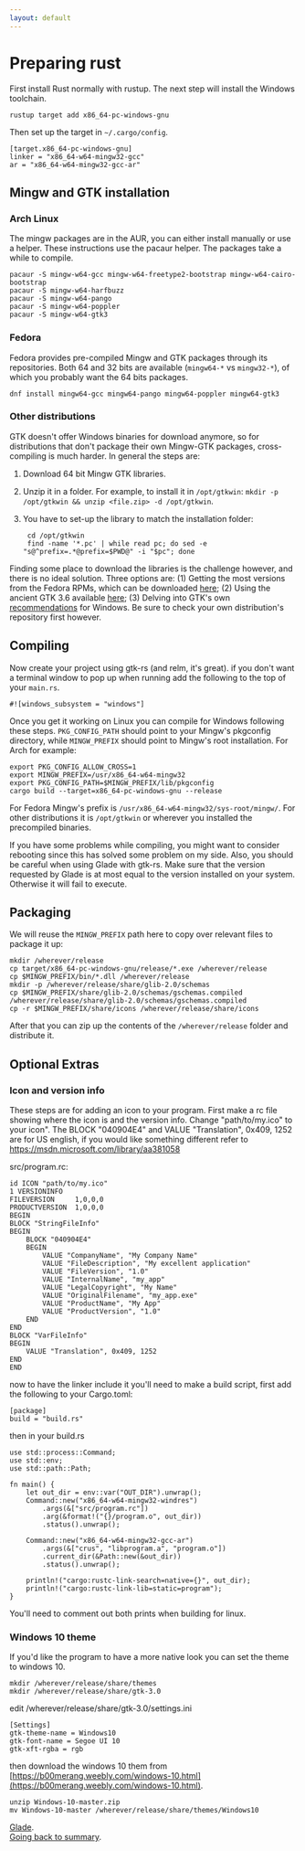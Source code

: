```yaml
---
layout: default
---
```


# Preparing rust

First install Rust normally with rustup. The next step will install the Windows toolchain.

    rustup target add x86_64-pc-windows-gnu

Then set up the target in `~/.cargo/config`.

    [target.x86_64-pc-windows-gnu]
    linker = "x86_64-w64-mingw32-gcc"
    ar = "x86_64-w64-mingw32-gcc-ar"

## Mingw and GTK installation

### Arch Linux

The mingw packages are in the AUR, you can either install manually or use a helper. These instructions use the pacaur helper. The packages take a while to compile.

    pacaur -S mingw-w64-gcc mingw-w64-freetype2-bootstrap mingw-w64-cairo-bootstrap
    pacaur -S mingw-w64-harfbuzz
    pacaur -S mingw-w64-pango
    pacaur -S mingw-w64-poppler
    pacaur -S mingw-w64-gtk3
### Fedora

Fedora provides pre-compiled Mingw and GTK packages through its repositories. Both 64 and 32 bits are available (`mingw64-*` vs `mingw32-*`), of which you probably want the 64 bits packages.

    dnf install mingw64-gcc mingw64-pango mingw64-poppler mingw64-gtk3

### Other distributions

GTK doesn't offer Windows binaries for download anymore, so for distributions that don't package their own Mingw-GTK packages, cross-compiling is much harder. In general the steps are:

1. Download 64 bit Mingw GTK libraries.
2. Unzip it in a folder. For example, to install it in `/opt/gtkwin`: `mkdir -p /opt/gtkwin && unzip <file.zip> -d /opt/gtkwin`.
3. You have to set-up the library to match the installation folder:

        cd /opt/gtkwin
        find -name '*.pc' | while read pc; do sed -e "s@^prefix=.*@prefix=$PWD@" -i "$pc"; done

Finding some place to download the libraries is the challenge however, and there is no ideal solution. Three options are: (1) Getting the most versions from the Fedora RPMs, which can be downloaded [here](https://pkgs.org/search/?q=mingw64); (2) Using the ancient GTK 3.6 available [here](http://www.tarnyko.net/dl/gtk.htm); (3) Delving into GTK's own [recommendations](https://www.gtk.org/docs/installations/windows) for Windows. Be sure to check your own distribution's repository first however.

## Compiling

Now create your project using gtk-rs (and relm, it's great). if you don't want a terminal window to pop up when running add the following to the top of your `main.rs`.

    #![windows_subsystem = "windows"]

Once you get it working on Linux you can compile for Windows following these steps. `PKG_CONFIG_PATH` should point to your Mingw's pkgconfig directory, while `MINGW_PREFIX` should point to Mingw's root installation. For Arch for example:

    export PKG_CONFIG_ALLOW_CROSS=1
    export MINGW_PREFIX=/usr/x86_64-w64-mingw32
    export PKG_CONFIG_PATH=$MINGW_PREFIX/lib/pkgconfig
    cargo build --target=x86_64-pc-windows-gnu --release

For Fedora Mingw's prefix is `/usr/x86_64-w64-mingw32/sys-root/mingw/`. For other distributions it is `/opt/gtkwin` or wherever you installed the precompiled binaries.

If you have some problems while compiling, you might want to consider rebooting since this has solved some problem on my side.
Also, you should be careful when using Glade with gtk-rs. Make sure that the version requested by Glade is at most equal to the version installed on your system. Otherwise it will fail to execute.

## Packaging

We will reuse the `MINGW_PREFIX` path here to copy over relevant files to package it up:

    mkdir /wherever/release
    cp target/x86_64-pc-windows-gnu/release/*.exe /wherever/release
    cp $MINGW_PREFIX/bin/*.dll /wherever/release
    mkdir -p /wherever/release/share/glib-2.0/schemas
    cp $MINGW_PREFIX/share/glib-2.0/schemas/gschemas.compiled /wherever/release/share/glib-2.0/schemas/gschemas.compiled
    cp -r $MINGW_PREFIX/share/icons /wherever/release/share/icons

After that you can zip up the contents of the `/wherever/release` folder and distribute it.

## Optional Extras

### Icon and version info

These steps are for adding an icon to your program. First make a rc file showing where the icon is and the version info. Change "path/to/my.ico" to your icon". The BLOCK "040904E4" and VALUE "Translation", 0x409, 1252 are for US english, if you would like something different refer to https://msdn.microsoft.com/library/aa381058

src/program.rc:

    id ICON "path/to/my.ico"
    1 VERSIONINFO
    FILEVERSION     1,0,0,0
    PRODUCTVERSION  1,0,0,0
    BEGIN
    BLOCK "StringFileInfo"
    BEGIN
        BLOCK "040904E4"
        BEGIN
            VALUE "CompanyName", "My Company Name"
            VALUE "FileDescription", "My excellent application"
            VALUE "FileVersion", "1.0"
            VALUE "InternalName", "my_app"
            VALUE "LegalCopyright", "My Name"
            VALUE "OriginalFilename", "my_app.exe"
            VALUE "ProductName", "My App"
            VALUE "ProductVersion", "1.0"
        END
    END
    BLOCK "VarFileInfo"
    BEGIN
        VALUE "Translation", 0x409, 1252
    END
    END

now to have the linker include it you'll need to make a build script, first add the following to your Cargo.toml:

    [package]
    build = "build.rs"

then in your build.rs

    use std::process::Command;
    use std::env;
    use std::path::Path;

    fn main() {
        let out_dir = env::var("OUT_DIR").unwrap();
        Command::new("x86_64-w64-mingw32-windres")
            .args(&["src/program.rc"])
            .arg(&format!("{}/program.o", out_dir))
            .status().unwrap();
        
        Command::new("x86_64-w64-mingw32-gcc-ar")
            .args(&["crus", "libprogram.a", "program.o"])
            .current_dir(&Path::new(&out_dir))
            .status().unwrap();

        println!("cargo:rustc-link-search=native={}", out_dir);
        println!("cargo:rustc-link-lib=static=program");
    }

You'll need to comment out both prints when building for linux.

### Windows 10 theme

If you'd like the program to have a more native look you can set the theme to windows 10.

    mkdir /wherever/release/share/themes
    mkdir /wherever/release/share/gtk-3.0

edit /wherever/release/share/gtk-3.0/settings.ini

    [Settings]
    gtk-theme-name = Windows10
    gtk-font-name = Segoe UI 10
    gtk-xft-rgba = rgb

then download the windows 10 them from [https://b00merang.weebly.com/windows-10.html](https://b00merang.weebly.com/windows-10.html).

    unzip Windows-10-master.zip
    mv Windows-10-master /wherever/release/share/themes/Windows10

<div class="footer">
<div><a href="glade">Glade</a>.</div>
<div><a href="/docs-src/tutorial">Going back to summary</a>.</div>
<div></div>
</div>
